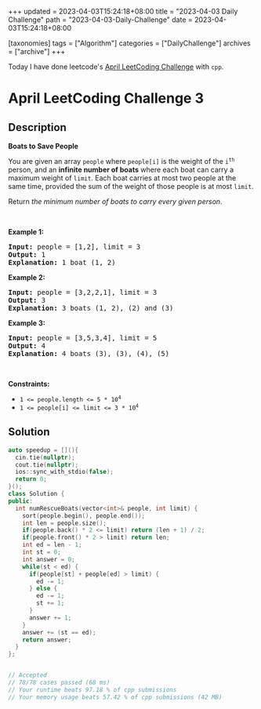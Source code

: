 +++
updated = 2023-04-03T15:24:18+08:00
title = "2023-04-03 Daily Challenge"
path = "2023-04-03-Daily-Challenge"
date = 2023-04-03T15:24:18+08:00

[taxonomies]
tags = ["Algorithm"]
categories = ["DailyChallenge"]
archives = ["archive"]
+++

Today I have done leetcode's [April LeetCoding Challenge](https://leetcode.com/problems/boats-to-save-people/) with `cpp`.

<!-- more -->

# April LeetCoding Challenge 3

## Description

**Boats to Save People**

<p>You are given an array <code>people</code> where <code>people[i]</code> is the weight of the <code>i<sup>th</sup></code> person, and an <strong>infinite number of boats</strong> where each boat can carry a maximum weight of <code>limit</code>. Each boat carries at most two people at the same time, provided the sum of the weight of those people is at most <code>limit</code>.</p>

<p>Return <em>the minimum number of boats to carry every given person</em>.</p>

<p>&nbsp;</p>
<p><strong class="example">Example 1:</strong></p>

<pre>
<strong>Input:</strong> people = [1,2], limit = 3
<strong>Output:</strong> 1
<strong>Explanation:</strong> 1 boat (1, 2)
</pre>

<p><strong class="example">Example 2:</strong></p>

<pre>
<strong>Input:</strong> people = [3,2,2,1], limit = 3
<strong>Output:</strong> 3
<strong>Explanation:</strong> 3 boats (1, 2), (2) and (3)
</pre>

<p><strong class="example">Example 3:</strong></p>

<pre>
<strong>Input:</strong> people = [3,5,3,4], limit = 5
<strong>Output:</strong> 4
<strong>Explanation:</strong> 4 boats (3), (3), (4), (5)
</pre>

<p>&nbsp;</p>
<p><strong>Constraints:</strong></p>

<ul>
	<li><code>1 &lt;= people.length &lt;= 5 * 10<sup>4</sup></code></li>
	<li><code>1 &lt;= people[i] &lt;= limit &lt;= 3 * 10<sup>4</sup></code></li>
</ul>


## Solution

``` cpp
auto speedup = [](){
  cin.tie(nullptr);
  cout.tie(nullptr);
  ios::sync_with_stdio(false);
  return 0;
}();
class Solution {
public:
  int numRescueBoats(vector<int>& people, int limit) {
    sort(people.begin(), people.end());
    int len = people.size();
    if(people.back() * 2 <= limit) return (len + 1) / 2;
    if(people.front() * 2 > limit) return len;
    int ed = len - 1;
    int st = 0;
    int answer = 0;
    while(st < ed) {
      if(people[st] + people[ed] > limit) {
        ed -= 1;
      } else {
        ed -= 1;
        st += 1;
      }
      answer += 1;
    }
    answer += (st == ed);
    return answer;
  }
};


// Accepted
// 78/78 cases passed (68 ms)
// Your runtime beats 97.18 % of cpp submissions
// Your memory usage beats 57.42 % of cpp submissions (42 MB)
```

